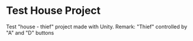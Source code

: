 # Test House Project
Test "house - thief" project made with Unity.
Remark: "Thief" controlled by "A" and "D" buttons
